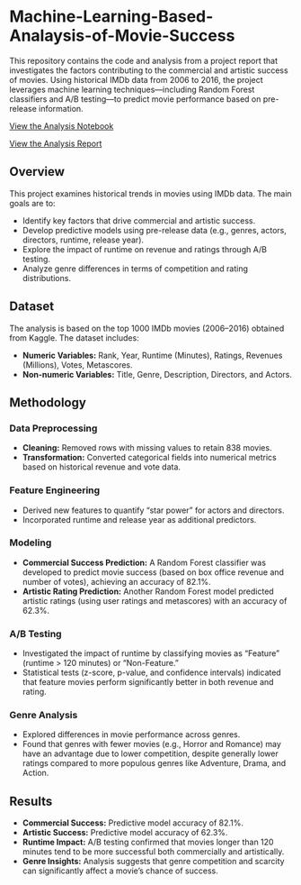 # Machine-Learning-Based-Analaysis-of-Movie-Success


This repository contains the code and analysis from a project report that investigates the factors contributing to the commercial and artistic success of movies. Using historical IMDb data from 2006 to 2016, the project leverages machine learning techniques—including Random Forest classifiers and A/B testing—to predict movie performance based on pre-release information. 

[View the Analysis Notebook](./Movie_Success_Analysis_Code.ipynb)

[View the Analysis Report](./Movie_Success_Analysis_report.pdf)


## Overview
This project examines historical trends in movies using IMDb data. The main goals are to:
- Identify key factors that drive commercial and artistic success.
- Develop predictive models using pre-release data (e.g., genres, actors, directors, runtime, release year).
- Explore the impact of runtime on revenue and ratings through A/B testing.
- Analyze genre differences in terms of competition and rating distributions.

## Dataset
The analysis is based on the top 1000 IMDb movies (2006–2016) obtained from Kaggle. The dataset includes:
- **Numeric Variables:** Rank, Year, Runtime (Minutes), Ratings, Revenues (Millions), Votes, Metascores.
- **Non-numeric Variables:** Title, Genre, Description, Directors, and Actors.

## Methodology

### Data Preprocessing
- **Cleaning:** Removed rows with missing values to retain 838 movies.
- **Transformation:** Converted categorical fields into numerical metrics based on historical revenue and vote data.

### Feature Engineering
- Derived new features to quantify “star power” for actors and directors.
- Incorporated runtime and release year as additional predictors.

### Modeling
- **Commercial Success Prediction:** A Random Forest classifier was developed to predict movie success (based on box office revenue and number of votes), achieving an accuracy of 82.1%.
- **Artistic Rating Prediction:** Another Random Forest model predicted artistic ratings (using user ratings and metascores) with an accuracy of 62.3%.

### A/B Testing
- Investigated the impact of runtime by classifying movies as “Feature” (runtime > 120 minutes) or “Non-Feature.”
- Statistical tests (z-score, p-value, and confidence intervals) indicated that feature movies perform significantly better in both revenue and rating.

### Genre Analysis
- Explored differences in movie performance across genres.
- Found that genres with fewer movies (e.g., Horror and Romance) may have an advantage due to lower competition, despite generally lower ratings compared to more populous genres like Adventure, Drama, and Action.

## Results
- **Commercial Success:** Predictive model accuracy of 82.1%.
- **Artistic Success:** Predictive model accuracy of 62.3%.
- **Runtime Impact:** A/B testing confirmed that movies longer than 120 minutes tend to be more successful both commercially and artistically.
- **Genre Insights:** Analysis suggests that genre competition and scarcity can significantly affect a movie’s chance of success.
